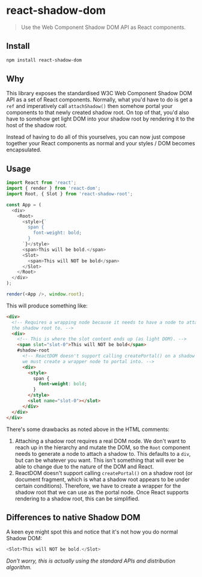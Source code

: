 # react-shadow-dom

> Use the Web Component Shadow DOM API as React components.

## Install

```sh
npm install react-shadow-dom
```

## Why

This library exposes the standardised W3C Web Component Shadow DOM API as a set of React components. Normally, what you'd have to do is get a `ref` and imperatively call `attachShadow()` then somehow portal your components to that newly created shadow root. On top of that, you'd also have to somehow get light DOM into your shadow root by rendering it to the host of the shadow root.

Instead of having to do all of this yourselves, you can now just compose together your React components as normal and your styles / DOM becomes encapsulated.

## Usage

```js
import React from 'react';
import { render } from 'react-dom';
import Root, { Slot } from 'react-shadow-root';

const App = (
  <div>
    <Root>
      <style>{`
        span {
          font-weight: bold;
        }
      `}</style>
      <span>This will be bold.</span>
      <Slot>
        <span>This will NOT be bold</span>
      </Slot>
    </Root>
  </div>
);

render(<App />, window.root);
```

This will produce something like:

```html
<div>
  <!-- Requires a wrapping node because it needs to have a node to attach
  the shadow root to. -->
  <div>
    <!-- This is where the slot content ends up (as light DOM). -->
    <span slot="slot-0">This will NOT be bold</span>
    #shadow-root
      <!-- ReactDOM doesn't support calling createPortal() on a shadow root so
      we must create a wrapper node to portal into. -->
      <div>
        <style>
          span {
            font-weight: bold;
          }
        </style>
        <slot name="slot-0"></slot>
      </div>
  </div>
</div>
```

There's some drawbacks as noted above in the HTML comments:

1. Attaching a shadow root requires a real DOM node. We don't want to reach up in the hierarchy and mutate the DOM, so the `Root` component needs to generate a node to attach a shadow to. This defaults to a `div`, but can be whatever you want. This isn't something that will ever be able to change due to the nature of the DOM and React.
2. ReactDOM doesn't support calling `createPortal()` on a shadow root (or document fragment, which is what a shadow root appears to be under certain conditions). Therefore, we have to create a wrapper for the shadow root that we can use as the portal node. Once React supports rendering to a shadow root, this can be simplified.

## Differences to native Shadow DOM

A keen eye might spot this and notice that it's not how you do normal Shadow DOM:

```js
<Slot>This will NOT be bold.</Slot>
```

_Don't worry, this is actually using the standard APIs and distribution algorithm._
